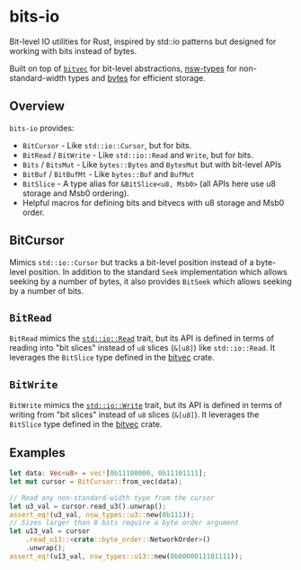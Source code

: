 # bits-io

Bit-level IO utilities for Rust, inspired by std::io patterns but designed for
working with bits instead of bytes.

Built on top of [`bitvec`](https://docs.rs/bitvec) for bit-level abstractions,
[nsw-types](https://github.com/bbaldino/nsw-types) for non-standard-width types
and [bytes](https://docs.rs/bytes/latest/bytes/index.html) for efficient
storage.

## Overview

`bits-io` provides:

- `BitCursor` - Like `std::io::Cursor`, but for bits.
- `BitRead` / `BitWrite` - Like `std::io::Read` and `Write`, but for bits.
- `Bits` / `BitsMut` - Like `bytes::Bytes` and `BytesMut` but with bit-level APIs
- `BitBuf` / `BitBufMt` - Like `bytes::Buf` and `BufMut`
- `BitSlice` - A type alias for `&BitSlice<u8, Msb0>` (all APIs here use u8
storage and Msb0 ordering).
- Helpful macros for defining bits and bitvecs with u8 storage and Msb0 order.

## BitCursor

Mimics `std::io::Cursor` but tracks a bit-level position instead of a
byte-level position.  In addition to the standard `Seek` implementation which
allows seeking by a number of bytes, it also provides `BitSeek` which allows
seeking by a number of bits.

## `BitRead`

`BitRead` mimics the
[`std::io::Read`](https://doc.rust-lang.org/std/io/trait.Read.html) trait, but
its API is defined in terms of reading into "bit slices" instead of `u8` slices
(`&[u8]`) like `std::io::Read`.  It leverages the `BitSlice` type defined in
the [bitvec](https://docs.rs/bitvec/latest/bitvec/) crate.

## `BitWrite`

`BitWrite` mimics the
[`std::io::Write`](https://doc.rust-lang.org/std/io/trait.Write.html) trait,
but its API is defined in terms of writing from "bit slices" instead of `u8`
slices (`&[u8]`).  It leverages the `BitSlice` type defined in the
[bitvec](https://docs.rs/bitvec/latest/bitvec/) crate.

## Examples

```rust
let data: Vec<u8> = vec![0b11100000, 0b11101111];
let mut cursor = BitCursor::from_vec(data);

// Read any non-standard-width type from the cursor
let u3_val = cursor.read_u3().unwrap();
assert_eq!(u3_val, nsw_types::u3::new(0b111));
// Sizes larger than 8 bits require a byte order argument
let u13_val = cursor
    .read_u13::<crate::byte_order::NetworkOrder>()
    .unwrap();
assert_eq!(u13_val, nsw_types::u13::new(0b0000011101111));
```
